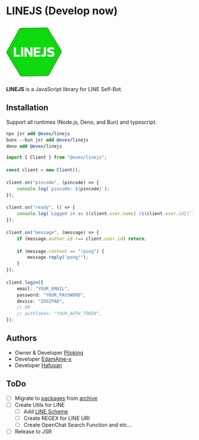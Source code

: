 # LINEJS (Develop now)

<img src="./.github/assets/icon.png" width="150" height="150" alt="LINEJS" />

**LINEJS** is a JavaScript library for LINE Self-Bot.

## Installation

Support all runtimes (Node.js, Deno, and Bun) and typescript.

```llvm
npx jsr add @evex/linejs
bunx --bun jsr add @evex/linejs
deno add @evex/linejs
```

```ts
import { Client } from "@evex/linejs";

const client = new Client();

client.on("pincode", (pincode) => {
	console.log(`pincode: ${pincode}`);
});

client.on("ready", () => {
	console.log(`Logged in as ${client.user.name} (${client.user.id})`);
});

client.on("message", (message) => {
	if (message.author.id !== client.user.id) return;

	if (message.content == "!ping") {
		message.reply("pong!");
	}
});

client.login({
	email: "YOUR_EMAIL",
	password: "YOUR_PASSWORD",
	device: "IOSIPAD",
	// OR
	// authToken: "YOUR_AUTH_TOKEN",
});
```

## Authors

- Owner & Developer [Piloking](https://github.com/piloking)
- Developer [EdamAme-x](https://github.com/EdamAme-x)
- Developer [Hafusan](https://github.com/hafusun)

## ToDo

- [ ] Migrate to [packages](./packages) from [archive](./archive)
- [ ] Create Utils for LINE
  - [ ] Add [LINE Scheme](./packages/utils/line-scheme/index.ts)
  - [ ] Create REGEX for LINE URI
  - [ ] Create OpenChat Search Function and etc...
- [ ] Release to JSR
